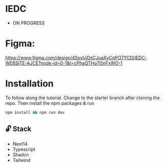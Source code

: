 # IEDC
  - ON PROGRESS

# Figma: 
https://www.figma.com/design/4SsyUiDsCJuaXyCpPO7YCD/IEDC-WEBSITE-AJCE?node-id=0-1&t=cPhaQTHo7i5nFxWO-1

# Installation
To follow along the tutorial. Change to the starter branch  after cloning the repo.
Then install the npm packages & run
```bash
npm install && npm run dev
```


## 🔓 Stack
- Next14
- Typescript
- Shadcn
- Tailwind
